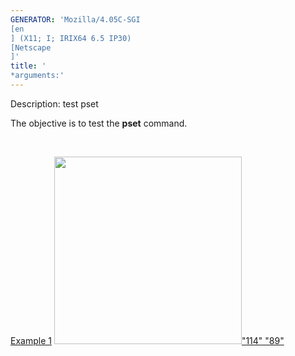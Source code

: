 ```yaml
---
GENERATOR: 'Mozilla/4.05C-SGI 
[en
] (X11; I; IRIX64 6.5 IP30) 
[Netscape
]'
title: '
*arguments:'
---
```


 Description: test pset

   The objective is to test the **pset** command.

    

   [Example 1](description_pset.md)
   [<img height="300" width="300" src="/assets/images/pset2_tn.gif">"114"
   "89"](description_pset.md)
